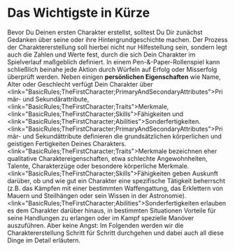 # Das Wichtigste in Kürze

Bevor Du Deinen ersten Charakter erstellst, solltest Du Dir zunächst Gedanken über seine oder ihre Hintergrundgeschichte machen. Der Prozess der Charaktererstellung soll hierbei nicht nur Hilfestellung sein, sondern legt auch die Zahlen und Werte fest, durch die sich Dein Charakter im Spielverlauf maßgeblich definiert. In einem Pen-&-Paper-Rollenspiel kann schließlich beinahe jede Aktion durch Würfeln auf Erfolg oder Misserfolg überprüft werden.
Neben einigen **persönlichen Eigenschaften** wie Name, Alter oder Geschlecht verfügt Dein Charakter über <link="BasicRules;TheFirstCharacter;PrimaryAndSecondaryAttributes">Primär- und Sekundärattribute</link>, <link="BasicRules;TheFirstCharacter;Traits">Merkmale</link>, <link="BasicRules;TheFirstCharacter;Skills">Fähigkeiten</link> und <link="BasicRules;TheFirstCharacter;Abilities">Sonderfertigkeiten</link>. <link="BasicRules;TheFirstCharacter;PrimaryAndSecondaryAttributes">Primär- und Sekundättribute</link> definieren die grundsätzlichen körperlichen und geistigen Fertigkeiten Deines Charakters. <link="BasicRules;TheFirstCharacter;Traits">Merkmale</link> bezeichnen eher qualitative Charaktereigenschaften, etwa schlechte Angewohnheiten, Talente, Charakterzüge oder besondere körperliche Merkmale. <link="BasicRules;TheFirstCharacter;Skills">Fähigkeiten</link> geben Auskunft darüber, ob und wie gut ein Charakter eine spezifische Tätigkeit beherrscht (z.B. das Kämpfen mit einer bestimmten Waffengattung, das Erklettern von Mauern und Steilhängen oder sein Wissen in der Astronomie). <link="BasicRules;TheFirstCharacter;Abilities">Sonderfertigkeiten</link> erlauben es dem Charakter darüber hinaus, in bestimmten Situationen Vorteile für seine Handlungen zu erlangen oder im Kampf spezielle Manöver auszuführen.
Aber keine Angst: Im Folgenden werden wir die Charaktererstellung Schritt für Schritt durchgehen und dabei auch all diese Dinge im Detail erläutern.